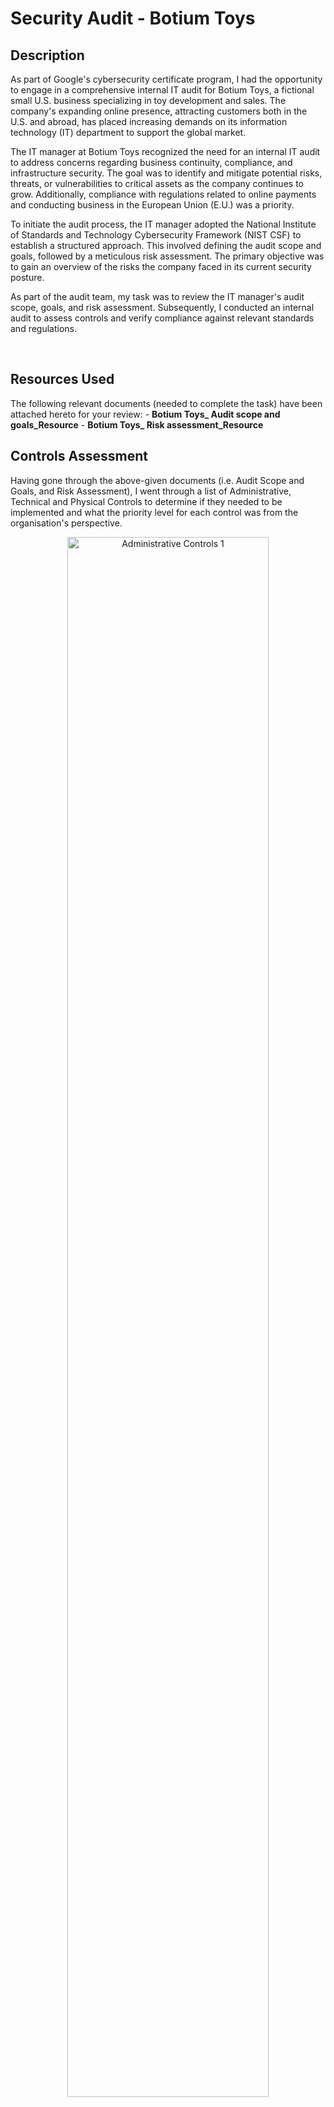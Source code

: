 <h1>Security Audit - Botium Toys</h1>

<h2>Description</h2>
As part of Google's cybersecurity certificate program, I had the opportunity to engage in a comprehensive internal IT audit for Botium Toys, a fictional small U.S. business specializing in toy development and sales. The company's expanding online presence, attracting customers both in the U.S. and abroad, has placed increasing demands on its information technology (IT) department to support the global market.<br>

The IT manager at Botium Toys recognized the need for an internal IT audit to address concerns regarding business continuity, compliance, and infrastructure security. The goal was to identify and mitigate potential risks, threats, or vulnerabilities to critical assets as the company continues to grow. Additionally, compliance with regulations related to online payments and conducting business in the European Union (E.U.) was a priority.<br>

To initiate the audit process, the IT manager adopted the National Institute of Standards and Technology Cybersecurity Framework (NIST CSF) to establish a structured approach. This involved defining the audit scope and goals, followed by a meticulous risk assessment. The primary objective was to gain an overview of the risks the company faced in its current security posture. <br>

As part of the audit team, my task was to review the IT manager's audit scope, goals, and risk assessment. Subsequently, I conducted an internal audit to assess controls and verify compliance against relevant standards and regulations.

<br />


<h2>Resources Used</h2>
The following relevant documents (needed to complete the task) have been attached hereto for your review:
- <b>Botium Toys_ Audit scope and goals_Resource</b> 
- <b>Botium Toys_ Risk assessment_Resource</b>
<br>
<h2>Controls Assessment </h2>
Having gone through the above-given documents (i.e. Audit Scope and Goals, and Risk Assessment), I went through a list of Administrative, Technical and Physical Controls to determine if they needed to be implemented and what the priority level for each control was from the organisation's perspective. <br>

<p align="center">
<img src="https://imgur.com/S7QCKME.png" width="80%" alt="Administrative Controls 1"/>
<img src="https://imgur.com/5m0hh3h.png" width="80%" alt="Administrative Controls 2"/>
<img src="https://imgur.com/SNXN1EL.png" width="80%" alt="Technical Controls"/>
<img src="https://imgur.com/SphhsRp.png" width="80%" alt="Physical Controls"/>
</p> 

<h2>Compliance Checklist</h2>
Having assessed all of the Administrative, Technical and Physical controls to safeguard the organisation's assets from threat actors, I went about verifying if the organisation was complying with the relevant standards and regulations. 
<p align="center">
<img src="https://imgur.com/sRkl3Bl.png" width="80%" alt="Compliance Checklist"/>
<img src="https://imgur.com/NNBPAkx.png" width="80%" alt="Compliance Checklist 1"/>
</p>
<br>

Overall, this internal IT audit experience has provided me with valuable insights into real-world cybersecurity challenges faced by businesses in today's digital landscape. My involvement in implementing the NIST CSF, conducting a risk assessment, and completing a controls assessment and compliance checklist has enhanced my skills as a cybersecurity professional. I am excited to leverage this experience in future cybersecurity endeavors and contribute to building secure and resilient IT infrastructures.
